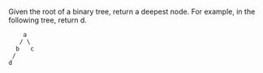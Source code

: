 Given the root of a binary tree, return a deepest node. For example, in the
following tree, return d.

```
    a
   / \
  b   c
 /
d

```
